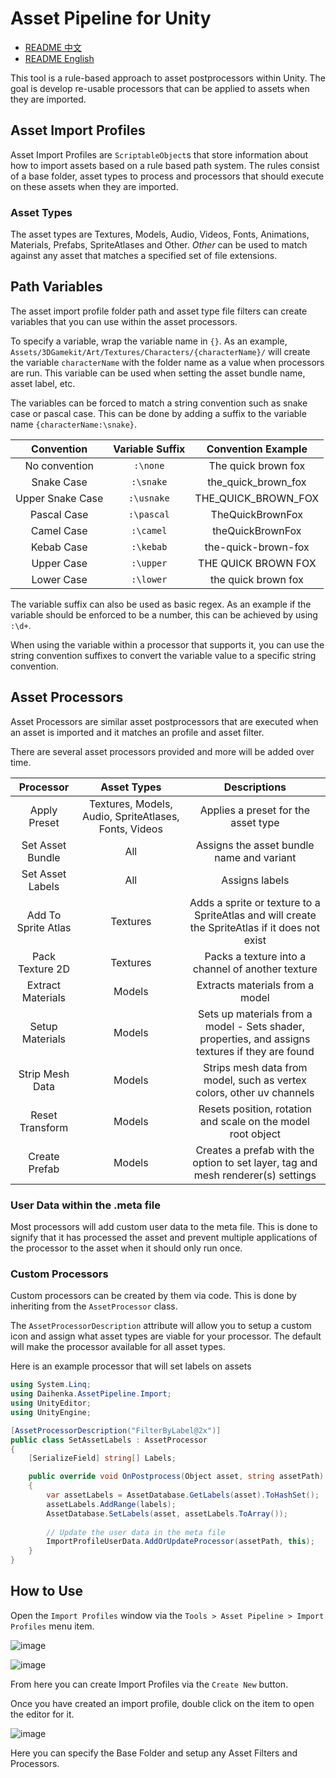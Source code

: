 # Asset Pipeline for Unity

- [README 中文](./README.md)
- [README English](./README_EN.md)

This tool is a rule-based approach to asset postprocessors within Unity. 
The goal is develop re-usable processors that can be applied to assets when they are imported.

## Asset Import Profiles
Asset Import Profiles are `ScriptableObject`s that store information about how to import assets based on a rule based path system.
The rules consist of a base folder, asset types to process and processors that should execute on these assets when they are imported.

### Asset Types
The asset types are Textures, Models, Audio, Videos, Fonts, Animations, Materials, Prefabs, SpriteAtlases and Other.
_Other_ can be used to match against any asset that matches a specified set of file extensions.

## Path Variables
The asset import profile folder path and asset type file filters can create variables that you can use within the asset processors.

To specify a variable, wrap the variable name in `{}`.  As an example, `Assets/3DGamekit/Art/Textures/Characters/{characterName}/` will create the variable `characterName` with the folder name as a value when processors are run.  This variable can be used when setting the asset bundle name, asset label, etc.

The variables can be forced to match a string convention such as snake case or pascal case.  This can be done by adding a suffix to the variable name `{characterName:\snake}`.

| Convention        | Variable Suffix | Convention Example  |
| :---------------: | :-------------: | :-----------------: |
| No convention     | `:\none`        | The quick brown fox |
| Snake Case        | `:\snake`       | the_quick_brown_fox |
| Upper Snake Case  | `:\usnake`      | THE_QUICK_BROWN_FOX |
| Pascal Case       | `:\pascal`      | TheQuickBrownFox    | 
| Camel Case        | `:\camel`       | theQuickBrownFox    |
| Kebab Case        | `:\kebab`       | the-quick-brown-fox |
| Upper Case        | `:\upper`       | THE QUICK BROWN FOX |
| Lower Case        | `:\lower`       | the quick brown fox |

The variable suffix can also be used as basic regex. As an example if the variable should be enforced to be a number, this can be achieved by using `:\d+`.

When using the variable within a processor that supports it, you can use the string convention suffixes to convert the variable value to a specific string convention.

## Asset Processors
Asset Processors are similar asset postprocessors that are executed when an asset is imported and it matches an profile and asset filter.

There are several asset processors provided and more will be added over time.

| Processor           | Asset Types | Descriptions |
| :-----------------: | :---------: | :----------------------------------------------------------------------------------------------: |
| Apply Preset        | Textures, Models, Audio, SpriteAtlases, Fonts, Videos | Applies a preset for the asset type                    |
| Set Asset Bundle    | All         | Assigns the asset bundle name and variant                                                        |
| Set Asset Labels    | All         | Assigns labels                                                                                   |
| Add To Sprite Atlas | Textures    | Adds a sprite or texture to a SpriteAtlas and will create the SpriteAtlas if it does not exist   |
| Pack Texture 2D     | Textures    | Packs a texture into a channel of another texture                                                |
| Extract Materials   | Models      | Extracts materials from a model                                                                  |
| Setup Materials     | Models      | Sets up materials from a model - Sets shader, properties, and assigns textures if they are found |
| Strip Mesh Data     | Models      | Strips mesh data from model, such as vertex colors, other uv channels                            |
| Reset Transform     | Models      | Resets position, rotation and scale on the model root object                                     |
| Create Prefab       | Models      | Creates a prefab with the option to set layer, tag and mesh renderer(s) settings                 |

### User Data within the .meta file
Most processors will add custom user data to the meta file.  This is done to signify that it has processed the asset and prevent multiple applications of the processor to the asset when it should only run once.

### Custom Processors
Custom processors can be created by them via code.  This is done by inheriting from the `AssetProcessor` class.

The `AssetProcessorDescription` attribute will allow you to setup a custom icon and assign what asset types are viable for your processor. 
The default will make the processor available for all asset types.

Here is an example processor that will set labels on assets
```c#
using System.Linq;
using Daihenka.AssetPipeline.Import;
using UnityEditor;
using UnityEngine;

[AssetProcessorDescription("FilterByLabel@2x")]
public class SetAssetLabels : AssetProcessor
{
    [SerializeField] string[] Labels;

    public override void OnPostprocess(Object asset, string assetPath)
    {
        var assetLabels = AssetDatabase.GetLabels(asset).ToHashSet();
        assetLabels.AddRange(labels);
        AssetDatabase.SetLabels(asset, assetLabels.ToArray());
        
        // Update the user data in the meta file
        ImportProfileUserData.AddOrUpdateProcessor(assetPath, this);
    }
}
```

## How to Use
Open the `Import Profiles` window via the `Tools > Asset Pipeline > Import Profiles` menu item.

![image](https://user-images.githubusercontent.com/6211561/115570406-5fd1c100-a2be-11eb-8046-63deaf70f3f3.png)

![image](https://user-images.githubusercontent.com/6211561/115570335-521c3b80-a2be-11eb-83a6-486bdb908c7a.png)

From here you can create Import Profiles via the `Create New` button.

Once you have created an import profile, double click on the item to open the editor for it.

![image](https://user-images.githubusercontent.com/6211561/115570637-91e32300-a2be-11eb-8b4d-352a371cd4a0.png)

Here you can specify the Base Folder and setup any Asset Filters and Processors.
